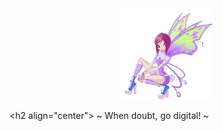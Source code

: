 
<div align="center" href="fairy-winx.gif" target="blank"><img align="center" src="fairy-winx.gif" width= "150" /></div>

<h2 align="center"> 
~ When doubt, go digital! ~ </h2>
